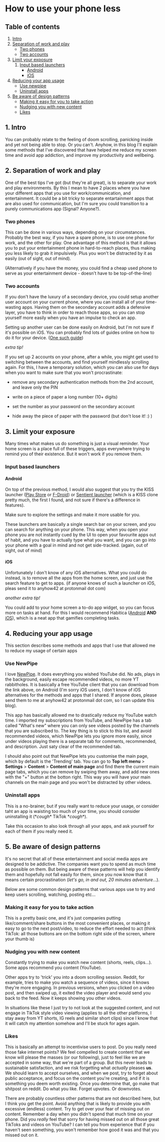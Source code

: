 # How to use your phone less

## Table of contents
1. [Intro](#intro)
2. [Separation of work and play](#separation)
	* [Two phones](#phone)
	* [Two accounts](#acc)
3. [Limit your exposure](#limiting)
	1. [Input based launchers](#input)
		* [Android](#android)
		* [iOS](#ios)
4. [Reducing your app usage](#reduction)
	* [Use newpipe](#np)
	* [Uninstall apps](#u/i)
5. [Be aware of design patterns](#awareness)
	* [Making it easy for you to take action](#action)
	* [Nudging you with new content](#nudge)
	* [Likes](#likes)

  


<a name='intro'></a>
## 1. Intro
You can probably relate to the feeling of doom scrolling, panicking inside and yet not being able to stop. Or you can't. Anyhow, in this blog I'll explain some methods that I've discovered that have helped me reduce my screen time and avoid app addiction, and improve my productivity and wellbeing.

<a name='separation'></a>
## 2. Separation of work and play
One of the best tips I've got (but they're all great), is to separate your work and play environments. By this I mean to have 2 places where you have your different apps that you use for work/communication, and entertainment. It could be a bit tricky to separate entartainment apps that are also used for communication, but I'm sure you could transition to a purely communications app (Signal? Anyone?). 

<a name='phone'></a>
### Two phones
This can be done in various ways, depending on your circumstances. Probably the best way, if you have a spare phone, is to use one phone for work, and the other for play. One advantage of this method is that it allows you to put your entertainment phone in hard-to-reach places, thus making you less likely to grab it impulsively. Plus you won't be distracted by it as easily (out of sight, out of mind). 

(Alternatively if you have the money, you could find a cheap used phone to serve as your entertainment device - doesn't have to be top-of-the-line)

<a name='acc'></a>
### Two accounts
If you don't have the luxury of a secondary device, you could setup another user account on your current phone, where you can install all of your time-wasting apps. Having them on the secondary account adds a defensive layer, you have to think in order to reach those apps, so you can stop yourself more easily when you have an impulse to check an app.

Setting up another user can be done easily on Android, but I'm not sure if it's possible on iOS. You can probably find lots of guides online on how to do it for your device. ([One such guide](https://www.howtogeek.com/333484/how-to-set-up-multiple-user-profiles-on-android/))


*extra tip!*

If you set up 2 accounts on your phone, after a while, you might get used to switching between the accounts, and find yourself mindlessly scrolling again. For this, I have a temporary solution, which you can also use for days when you want to make sure that you won't procrastinate:

* remove any secondary authentication methods from the 2nd account, and leave only the PIN

* write on a piece of paper a long number (10+ digits)

* set the number as your password on the secondary account

* hide away the piece of paper with the password (but don't lose it! :) )


<a name='limiting'></a>
## 3. Limit your exposure
Many times what makes us do something is just a visual reminder. Your home screen is a place full of these triggers, apps everywhere trying to remind you of their existence. But it won't work if you remove them.
<a name='input'></a> 
### Input based launchers

<a name='android'></a> 
#### Android
On top of the previous method, I would also suggest that you try the KISS launcher ([Play Store](https://play.google.com/store/apps/details?id=fr.neamar.kiss) or [F-Droid](https://f-droid.org/packages/fr.neamar.kiss/)) or [Sentient launcher](https://play.google.com/store/apps/details?id=com.sentienhq.launcher&gl=US) (which is a KISS clone pretty much, the first I found, and not sure if there's a difference in features). 

Make sure to explore the settings and make it more usable for you.

These launchers are basically a single search bar on your screen, and you can search for anything on your phone. This way, when you open your phone you are not instantly cued by the UI to open your favourite apps out of habit, and you have to actually type what you want, and you can go into your phone with a goal in mind and not get side-tracked. (again, out of sight, out of mind)

<a name='ios'></a> 
#### iOS
Unfortunately I don't know of any iOS alternatives. What you could do instead, is to remove all the apps from the home screen, and just use the search feature to get to apps. (if anyone knows of such a launcher on iOS, pleas send it to anyhow42 at protonmail dot com)


*another extra tip!*

You could add to your home screen a to-do app widget, so you can focus more on tasks at hand. For this I would recommend Habitica ([Android](https://play.google.com/store/apps/details?id=com.habitrpg.android.habitica) **AND** [iOS](https://itunes.apple.com/us/app/habitica-gamified-task-manager/id994882113?mt=8)), which is a neat app that gamifies completing tasks.

<a name='reduction'></a>
## 4. Reducing your app usage
This section describes some methods and apps that I use that allowed me to reduce my usage of certain apps 
<a name='np'></a>
### Use NewPipe 
I love [NewPipe](https://newpipe.net/). It does everything you wished YouTube did. No ads, plays in the background, easily escape recommended videos, no more YT rabbitholes. It is basically a free YouTube client that you can download from the link above, on Android (I'm sorry iOS users, I don't know of iOS alternatives for the methods and apps that I shared. If anyone does, please send them to me at anyhow42 at protonmail dot com, so I can update this blog).

This app has basically allowed me to drastically reduce my YouTube watch time. I imported my subscriptions from YouTube, and NewPipe has a tab called "What's new" where you can only see videos posted by the channels that you are subscribed to. The key thing is to stick to this list, and avoid recommended videos, which NewPipe lets you ignore more easily, since under videos playing there is a separate tab for comments, recommended, and description. Just saty clear of the recommended tab.

I should also point out that NewPipe lets you customise the main page, which by default is the 'Trending' tab. You can go to **Top left menu** > **Settings** > **Content** > **Content of main page** and find there the current main page tabs, which you can remove by swiping them away, and add new ones with the "+" button at the botton right. This way you will have your main channels on the main page and you won't be distracted by other videos.

<a name='u/i'></a> 
### Uninstall apps
This is a no-brainer, but if you really want to reduce your usage, or consider taht an app is waisting too much of your time, you should consider uninstalling it (\**cough*\* TikTok \**cough*\*).

Take this occasion to also look through all your apps, and ask yourself for each of them if you really need it.

<a name='awareness'></a>
## 5. Be aware of design patterns
It's no secret that all of these entertainment and social media apps are designed to be addictive. The companies want you to spend as much time as possible on them. But being aware of these patterns will help you identify them and hopefully not fall easily for them, since you now know that it means certain procrastination (*let's go, in and out, 20 minutes adventure*...).

Below are some common design patterns that various apps use to try and keep users scrolling, watching, posting etc...

<a name='action'></a>
### Making it easy for you to take action
This is a pretty basic one, and it's just companies putting like/comment/share buttons in the most convenient places, or making it easy to go to the next post/video, to reduce the effort needed to act (think TikTok: all those buttons are on the bottom right side of the screen, where your thumb is)

<a name='nudge'></a>
### Nudging you with new content
Constantly trying to make you watch new content (shorts, reels, clips...).
Some apps recommend you content (YouTube).

Other apps try to 'trick' you into a doom scrolling session. Reddit, for example, tries to make you watch a sequence of videos, since it knows they're more engaging. In previous versions, when you clicked on a video post, and then swiped up, it exited the video player and would send you back to the feed. Now it keeps showing you other videos.

In situations like these I just try to not look at the suggested content, and not engage in TikTok style video viewing (applies to all the other platforms, I stay away from YT shorts, IG reels and similar short clips) since I know that it will catch my attention somehow and I'll be stuck for ages again.

<a name='likes'></a>
### Likes
This is basically an attempt to incentivise users to post. Do you really need those fake internet points? We feel compelled to create content that we know will please the masses (or our following), just to feel like we are accepted in some way, that we're part of a group. But this never leads to sustainable satisfaction, and we risk forgetting what *actually* pleases **us**. We should learn to accept ourselves, and when we post, try to forget about public acceptance, and focus on the content you're creating, and if it is something you deem worth existing. Once you determine that, go make that shitpost on reddit. Do what you like. Forget upvotes. Or downvotes.


There are probably countless other patterns that are not described here, but I think you get the point. Avoid anything that is likely to provide you with excessive (endless) content. Try to get over your fear of missing out on content. Remember a day when you didn't spend that much time on your phone. Did you *really* feel that sorry for having missed out on all those great TikToks and videos on YouTube? I can tell you from experience that if you haven't seen something, you won't remember how good it was and that you missed out on it. 
